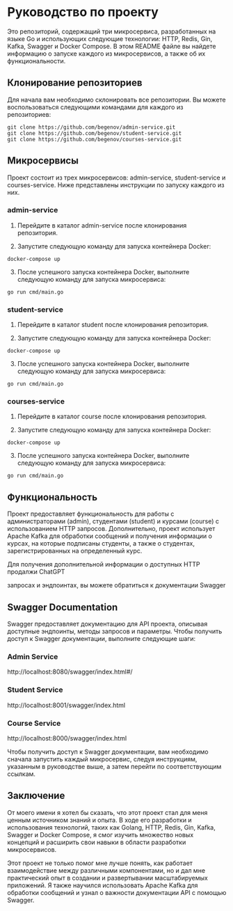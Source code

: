 # Руководство по проекту

Это репозиторий, содержащий три микросервиса, разработанных на языке Go и использующих следующие технологии: HTTP, Redis, Gin, Kafka, Swagger и Docker Compose. В этом README файле вы найдете информацию о запуске каждого из микросервисов, а также об их функциональности.

## Клонирование репозиториев

Для начала вам необходимо склонировать все репозитории. Вы можете воспользоваться следующими командами для каждого из репозиториев:

```
git clone https://github.com/begenov/admin-service.git
git clone https://github.com/begenov/student-service.git
git clone https://github.com/begenov/courses-service.git
```

## Микросервисы

Проект состоит из трех микросервисов: admin-service, student-service и courses-service. Ниже представлены инструкции по запуску каждого из них.

### admin-service

1. Перейдите в каталог admin-service после клонирования репозитория.

2. Запустите следующую команду для запуска контейнера Docker:

```
docker-compose up
```

3. После успешного запуска контейнера Docker, выполните следующую команду для запуска микросервиса:

```
go run cmd/main.go
```

### student-service

1. Перейдите в каталог student после клонирования репозитория.

2. Запустите следующую команду для запуска контейнера Docker:

```
docker-compose up
```

3. После успешного запуска контейнера Docker, выполните следующую команду для запуска микросервиса:

```
go run cmd/main.go
```

### courses-service

1. Перейдите в каталог course после клонирования репозитория.

2. Запустите следующую команду для запуска контейнера Docker:

```
docker-compose up
```

3. После успешного запуска контейнера Docker, выполните следующую команду для запуска микросервиса:

```
go run cmd/main.go
```

 ## Функциональность

 Проект предоставляет функциональность для работы с администраторами (admin), студентами (student) и курсами (course) с использованием HTTP запросов. Дополнительно, проект использует Apache Kafka для обработки сообщений и получения информации о курсах, на которые подписаны студенты, а также о студентах, зарегистрированных на определенный курс.

Для получения дополнительной информации о доступных HTTP
продалжи 
ChatGPT

запросах и эндпоинтах, вы можете обратиться к документации Swagger


## Swagger Documentation

Swagger предоставляет документацию для API проекта, описывая доступные эндпоинты, методы запросов и параметры. Чтобы получить доступ к Swagger документации, выполните следующие шаги:

### Admin Service

http://localhost:8080/swagger/index.html#/

### Student Service

http://localhost:8001/swagger/index.html

### Course Service

http://localhost:8000/swagger/index.html

Чтобы получить доступ к Swagger документации, вам необходимо сначала запустить каждый микросервис, следуя инструкциям, указанным в руководстве выше, а затем перейти по соответствующим ссылкам.

## Заключение

От моего имени я хотел бы сказать, что этот проект стал для меня ценным источником знаний и опыта. В ходе его разработки и использования технологий, таких как Golang, HTTP, Redis, Gin, Kafka, Swagger и Docker Compose, я смог изучить множество новых концепций и расширить свои навыки в области разработки микросервисов.

Этот проект не только помог мне лучше понять, как работает взаимодействие между различными компонентами, но и дал мне практический опыт в создании и развертывании масштабируемых приложений. Я также научился использовать Apache Kafka для обработки сообщений и узнал о важности документации API с помощью Swagger.